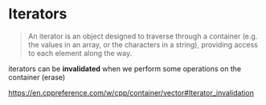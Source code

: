 # Iterators

> An iterator is an object designed to traverse through a container (e.g. the values in an array, or the characters in a string), providing access to each element along the way.

iterators can be **invalidated** when we perform some operations on the container (erase)

https://en.cppreference.com/w/cpp/container/vector#Iterator_invalidation